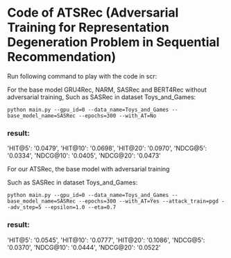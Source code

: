 # Code of ATSRec (Adversarial Training for Representation Degeneration Problem in Sequential Recommendation)

Run following command to play with the code in scr:

For the base model GRU4Rec, NARM, SASRec and BERT4Rec without adversarial training, Such as SASRec in dataset Toys_and_Games:
```
python main.py --gpu_id=0 --data_name=Toys_and_Games --base_model_name=SASRec --epochs=300 --with_AT=No 
```
### result:
'HIT@5': '0.0479', 'HIT@10': '0.0698', 'HIT@20': '0.0970', 'NDCG@5': '0.0334', 'NDCG@10': '0.0405', 'NDCG@20': '0.0473'


For our ATSRec, the base model with adversarial training

Such as SASRec in dataset Toys_and_Games:
```
python main.py --gpu_id=0 --data_name=Toys_and_Games --base_model_name=SASRec --epochs=300 --with_AT=Yes --attack_train=pgd --adv_step=5 --epsilon=1.0 --eta=0.7
```
### result:
'HIT@5': '0.0545', 'HIT@10': '0.0777', 'HIT@20': '0.1086', 'NDCG@5': '0.0370', 'NDCG@10': '0.0444', 'NDCG@20': '0.0522'
